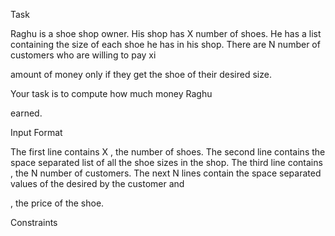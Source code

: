 Task

Raghu is a shoe shop owner. His shop has X number  of shoes.
He has a list containing the size of each shoe he has in his shop.
There are N   number of customers who are willing to pay xi

amount of money only if they get the shoe of their desired size.

Your task is to compute how much money Raghu

earned.

Input Format

The first line contains X
, the number of shoes.
The second line contains the space separated list of all the shoe sizes in the shop.
The third line contains , the N number of customers.
The next N lines contain the space separated values of the desired by the customer and

, the price of the shoe.

Constraints
